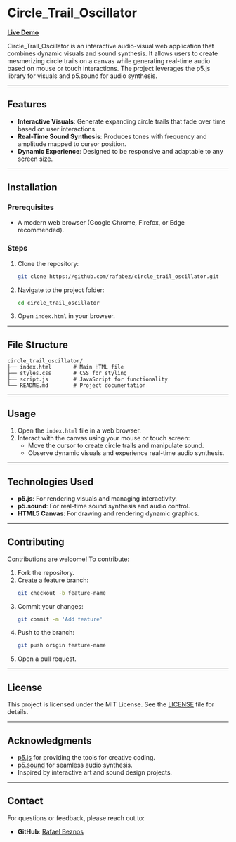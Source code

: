# Circle_Trail_Oscillator

[**Live Demo**](https://rafabeznos.com.br/fx/sound/circle_trail_oscillator)

Circle_Trail_Oscillator is an interactive audio-visual web application that combines dynamic visuals and sound synthesis. It allows users to create mesmerizing circle trails on a canvas while generating real-time audio based on mouse or touch interactions. The project leverages the p5.js library for visuals and p5.sound for audio synthesis.

---

## Features

- **Interactive Visuals**: Generate expanding circle trails that fade over time based on user interactions.
- **Real-Time Sound Synthesis**: Produces tones with frequency and amplitude mapped to cursor position.
- **Dynamic Experience**: Designed to be responsive and adaptable to any screen size.

---

## Installation

### Prerequisites
- A modern web browser (Google Chrome, Firefox, or Edge recommended).

### Steps
1. Clone the repository:
   ```bash
   git clone https://github.com/rafabez/circle_trail_oscillator.git
   ```
2. Navigate to the project folder:
   ```bash
   cd circle_trail_oscillator
   ```
3. Open `index.html` in your browser.

---

## File Structure

```
circle_trail_oscillator/
├── index.html       # Main HTML file
├── styles.css       # CSS for styling
├── script.js        # JavaScript for functionality
└── README.md        # Project documentation
```

---

## Usage

1. Open the `index.html` file in a web browser.
2. Interact with the canvas using your mouse or touch screen:
   - Move the cursor to create circle trails and manipulate sound.
   - Observe dynamic visuals and experience real-time audio synthesis.

---

## Technologies Used

- **p5.js**: For rendering visuals and managing interactivity.
- **p5.sound**: For real-time sound synthesis and audio control.
- **HTML5 Canvas**: For drawing and rendering dynamic graphics.

---

## Contributing

Contributions are welcome! To contribute:
1. Fork the repository.
2. Create a feature branch:
   ```bash
   git checkout -b feature-name
   ```
3. Commit your changes:
   ```bash
   git commit -m 'Add feature'
   ```
4. Push to the branch:
   ```bash
   git push origin feature-name
   ```
5. Open a pull request.

---

## License

This project is licensed under the MIT License. See the [LICENSE](LICENSE) file for details.

---

## Acknowledgments

- [p5.js](https://p5js.org/) for providing the tools for creative coding.
- [p5.sound](https://p5js.org/reference/#/libraries/p5.sound) for seamless audio synthesis.
- Inspired by interactive art and sound design projects.

---

## Contact

For questions or feedback, please reach out to:
- **GitHub**: [Rafael Beznos](https://github.com/rafabez)

